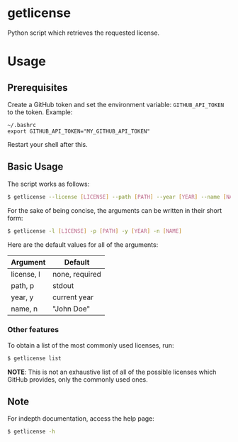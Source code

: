 # getlicense
Python script which retrieves the requested license.

# Usage
## Prerequisites
Create a GitHub token and set the environment variable: `GITHUB_API_TOKEN` to the token.
Example:  
```
~/.bashrc 
export GITHUB_API_TOKEN="MY_GITHUB_API_TOKEN"
```
Restart your shell after this.
## Basic Usage
The script works as follows:  
```bash
$ getlicense --license [LICENSE] --path [PATH] --year [YEAR] --name [NAME]
```
For the sake of being concise, the arguments can be written in their short form:  

```bash
$ getlicense -l [LICENSE] -p [PATH] -y [YEAR] -n [NAME]
```
Here are the default values for all of the arguments:  

| Argument    | Default        |
|-------------|----------------|
| license, l  | none, required |
| path, p     | stdout         |
| year, y     | current year   |
| name, n     | "John Doe"     |

### Other features
To obtain a list of the most commonly used licenses, run:
```bash
$ getlicense list
```
**NOTE**: This is not an exhaustive list of all of the possible licenses which GitHub provides, only the commonly used ones.  
## Note

For indepth documentation, access the help page:  
```bash
$ getlicense -h 
```
